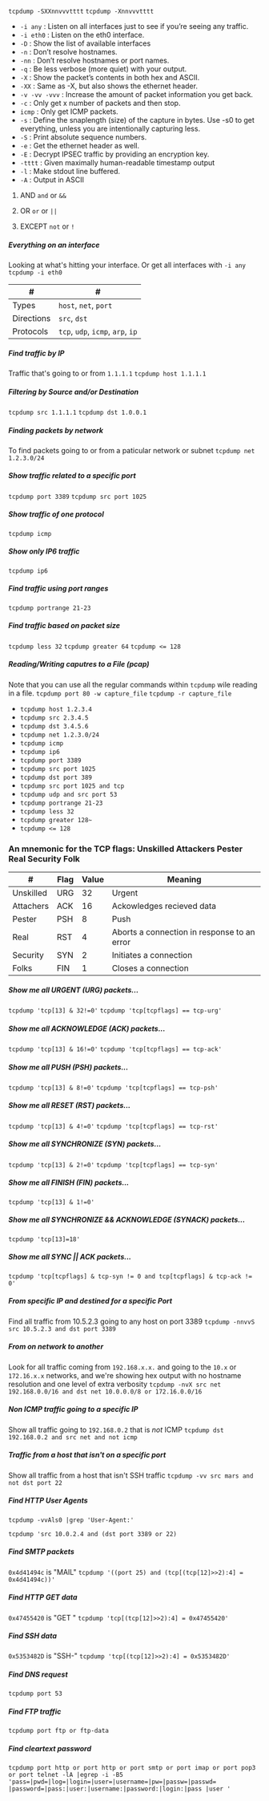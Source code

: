 `tcpdump -SXXnnvvvtttt`
`tcpdump -Xnnvvvtttt`

* `-i any` : Listen on all interfaces just to see if you’re seeing any traffic.
* `-i eth0` : Listen on the eth0 interface.
* `-D` : Show the list of available interfaces
* `-n` : Don’t resolve hostnames.
* `-nn` : Don’t resolve hostnames or port names.
* `-q` : Be less verbose (more quiet) with your output.
* `-X` : Show the packet’s contents in both hex and ASCII.
* `-XX` : Same as -X, but also shows the ethernet header.
* `-v -vv -vvv` : Increase the amount of packet information you get back.
* `-c` : Only get x number of packets and then stop.
* `icmp` : Only get ICMP packets.
* `-s` : Define the snaplength (size) of the capture in bytes. Use -s0 to get everything, unless you are intentionally capturing less.
* `-S` : Print absolute sequence numbers.
* `-e` : Get the ethernet header as well.
* `-E` : Decrypt IPSEC traffic by providing an encryption key.
* `-tttt` : Given maximally human-readable timestamp output
* `-l` : Make stdout line buffered.
* `-A` : Output in ASCII

1. AND
`and` or `&&`

2. OR
`or` or `||`

3. EXCEPT
`not` or `!`

##### Everything on an interface
Looking at what's hitting your interface. Or get all interfaces with `-i any`
`tcpdump -i eth0`

| \#         | \#                                |
|------------|-----------------------------------|
| Types      | `host`, `net`, `port`             |
| Directions | `src`, `dst`                      |
| Protocols  | `tcp`, `udp`, `icmp`, `arp`, `ip` |

##### Find traffic by IP
Traffic that's going to or from `1.1.1.1`
`tcpdump host 1.1.1.1`

##### Filtering by Source and/or Destination
`tcpdump src 1.1.1.1`
`tcpdump dst 1.0.0.1`

##### Finding packets by network
To find packets going to or from a paticular network or subnet
`tcpdump net 1.2.3.0/24`

##### Show traffic related to a specific port
`tcpdump port 3389`
`tcpdump src port 1025`

##### Show traffic of one protocol
`tcpdump icmp`

##### Show only IP6 traffic
`tcpdump ip6`

##### Find traffic using port ranges
`tcpdump portrange 21-23`

##### Find traffic based on packet size
`tcpdump less 32`
`tcpdump greater 64`
`tcpdump <= 128`

##### Reading/Writing caputres to a File (pcap)
Note that you can use all the regular commands within `tcpdump` wile reading in a file.
`tcpdump port 80 -w capture_file`
`tcpdump -r capture_file`
* `tcpdump host 1.2.3.4`
* `tcpdump src 2.3.4.5`
* `tcpdump dst 3.4.5.6`
* `tcpdump net 1.2.3.0/24`
* `tcpdump icmp`
* `tcpdump ip6`
* `tcpdump port 3389`
* `tcpdump src port 1025`
* `tcpdump dst port 389`
* `tcpdump src port 1025 and tcp`
* `tcpdump udp and src port 53`
* `tcpdump portrange 21-23`
* `tcpdump less 32` 
* `tcpdump greater 128~`
* `tcpdump <= 128`

### An mnemonic for the TCP flags: Unskilled Attackers Pester Real Security Folk

| \#        | Flag | Value | Meaning                                     |
|-----------|------|-------|---------------------------------------------|
| Unskilled | URG  | 32    | Urgent                                      |
| Attachers | ACK  | 16    | Ackowledges recieved data                   |
| Pester    | PSH  | 8     | Push                                        |
| Real      | RST  | 4     | Aborts a connection in response to an error |
| Security  | SYN  | 2     | Initiates a connection                      |
| Folks     | FIN  | 1     | Closes a connection                         |


##### Show me all URGENT (URG) packets...
`tcpdump 'tcp[13] & 32!=0'`
`tcpdump 'tcp[tcpflags] == tcp-urg'`

##### Show me all ACKNOWLEDGE (ACK) packets...
`tcpdump 'tcp[13] & 16!=0'`
`tcpdump 'tcp[tcpflags] == tcp-ack'`

##### Show me all PUSH (PSH) packets...
`tcpdump 'tcp[13] & 8!=0'`
`tcpdump 'tcp[tcpflags] == tcp-psh'`

##### Show me all RESET (RST) packets...
`tcpdump 'tcp[13] & 4!=0'`
`tcpdump 'tcp[tcpflags] == tcp-rst'`

##### Show me all SYNCHRONIZE (SYN) packets...
`tcpdump 'tcp[13] & 2!=0'`
`tcpdump 'tcp[tcpflags] == tcp-syn'`

##### Show me all FINISH (FIN) packets...
`tcpdump 'tcp[13] & 1!=0'`

##### Show me all SYNCHRONIZE && ACKNOWLEDGE (SYNACK) packets...
`tcpdump 'tcp[13]=18'`

##### Show me all SYNC || ACK packets...
`tcpdump 'tcp[tcpflags] & tcp-syn != 0 and tcp[tcpflags] & tcp-ack != 0'`

##### From specific IP and destined for a specific Port
Find all traffic from 10.5.2.3 going to any host on port 3389
`tcpdump -nnvvS src 10.5.2.3 and dst port 3389`

##### From on network to another
Look for all traffic coming from `192.168.x.x.` and going to the `10.x` or `172.16.x.x` networks, and we're showing hex output with no hostname resolution and one level of extra verbosity
`tcpdump -nvX src net 192.168.0.0/16 and dst net 10.0.0.0/8 or 172.16.0.0/16`

##### Non ICMP traffic going to a specific IP
Show all traffic going to `192.168.0.2` that is *not* ICMP
`tcpdump dst 192.168.0.2 and src net and not icmp`

##### Traffic from a host that isn't on a specific port
Show all traffic from a host that isn't SSH traffic
`tcpdump -vv src mars and not dst port 22`

##### Find HTTP User Agents
`tcpdump -vvAls0 |grep 'User-Agent:'`


`tcpdump 'src 10.0.2.4 and (dst port 3389 or 22)`

##### Find SMTP packets
`0x4d41494c` is "MAIL"
`tcpdump '((port 25) and (tcp[(tcp[12]>>2):4] = 0x4d41494c))'`

##### Find HTTP GET data
`0x47455420` is "GET "
`tcpdump 'tcp[(tcp[12]>>2):4] = 0x47455420'`

##### Find SSH data
`0x5353482D` is "SSH-"
`tcpdump 'tcp[(tcp[12]>>2):4] = 0x5353482D'`

##### Find DNS request
`tcpdump port 53`

##### Find FTP traffic
`tcpdump port ftp or ftp-data`

##### Find cleartext password
`tcpdump port http or port http or port smtp or port imap or port pop3 or port telnet -lA |egrep -i -B5 'pass=|pwd=|log=|login=|user=|username=|pw=|passw=|passwd= |password=|pass:|user:|username:|password:|login:|pass |user '`
